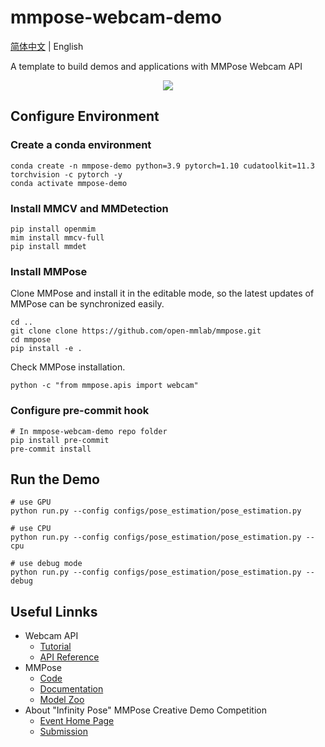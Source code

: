 # mmpose-webcam-demo

[简体中文](/README.md) | English

A template to build demos and applications with MMPose Webcam API

<div align="center">
    <img src="https://user-images.githubusercontent.com/15977946/171618680-49968673-6f11-4b9d-b63e-72543e8a75a0.gif">
</div>

## Configure Environment

### Create a conda environment

```shell
conda create -n mmpose-demo python=3.9 pytorch=1.10 cudatoolkit=11.3 torchvision -c pytorch -y
conda activate mmpose-demo
```

### Install MMCV and MMDetection

```shell
pip install openmim
mim install mmcv-full
pip install mmdet
```

### Install MMPose

Clone MMPose and install it in the editable mode, so the latest updates of MMPose can be synchronized easily.

```shell
cd ..
git clone clone https://github.com/open-mmlab/mmpose.git
cd mmpose
pip install -e .
```

Check MMPose installation.

```shell
python -c "from mmpose.apis import webcam"
```

### Configure pre-commit hook

```shell
# In mmpose-webcam-demo repo folder
pip install pre-commit
pre-commit install
```

## Run the Demo

```shell
# use GPU
python run.py --config configs/pose_estimation/pose_estimation.py

# use CPU
python run.py --config configs/pose_estimation/pose_estimation.py --cpu

# use debug mode
python run.py --config configs/pose_estimation/pose_estimation.py --debug
```

## Useful Linnks

- Webcam API
  - [Tutorial](https://mmpose.readthedocs.io/en/latest/tutorials/7_webcam_api.html)
  - [API Reference](https://mmpose.readthedocs.io/en/latest/api.html#mmpose-apis-webcam)
- MMPose
  - [Code](https://github.com/open-mmlab/mmpose)
  - [Documentation](https://mmpose.readthedocs.io/en/latest/)
  - [Model Zoo](https://mmpose.readthedocs.io/en/latest/modelzoo.html)
- About "Infinity Pose" MMPose Creative Demo Competition
  - [Event Home Page](https://openmmlab.com/community/mmpose-demo)
  - [Submission](https://github.com/open-mmlab/mmpose/issues/1407)
